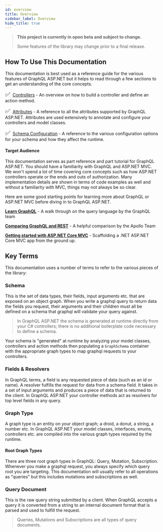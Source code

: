 ```yaml
---
id: overview
title: Overview
sidebar_label: Overview
hide_title: true
---
```


> **This project is currently in open beta and subject to change.**
>
> Some features of the library may change prior to a final release.

## How To Use This Documentation

This documentation is best used as a reference guide for the various features of GraphQL ASP.NET but it helps to read through a few sections to get an understanding of the core concepts.

<span style="font-size:20px;vertical-align: center;">&#9989;</span>&nbsp; [Controllers](../controllers/actions) -
An overview on how to build a controller and define an action method.

<span style="font-size:20px;vertical-align: center;">&#9989;</span>&nbsp; [Attributes](../reference/attributes) - A reference to all the attributes supported by GraphQL ASP.NET. Attributes are used extensively to annotate and configure your controllers and model classes.

<span style="font-size:20px;vertical-align: center;">&#9989;</span>&nbsp;   [Schema Configuration](../reference/schema-configuration) - A reference to the various configuration options for your schema and how they affect the runtime.

#### Target Audience

This documentation serves as part reference and part tutorial for GraphQL ASP.NET. You should have a familiarity with GraphQL and ASP.NET MVC. We won't spend a lot of time covering core concepts such as how ASP.NET controllers operate or the ends and outs of authorization. Many implementation details are shown in terms of code examples as well and without a familiarity with MVC, things may not always be so clear.

Here are some good starting points for learning more about GraphQL or ASP.NET MVC before diving in to GraphQL ASP.NET.

[**Learn GraphQL**](https://graphql.org/learn/) - A walk through on the query language by the GraphQL team

[**Comparing GraphQL and REST**](https://blog.apollographql.com/graphql-vs-rest-5d425123e34b) - A helpful comparison by the Apollo Team

[**Getting started with ASP.NET Core MVC**](https://docs.microsoft.com/en-us/aspnet/core/tutorials/first-mvc-app/start-mvc?view=aspnetcore-5.0&tabs=visual-studio) - Scaffolding a .NET ASP.NET Core MVC app from the ground up.

## Key Terms

This documentation uses a number of terms to refer to the various pieces of the library:

### Schema
This is the set of data types, their fields, input arguments etc. that are exposed on an object graph. When you write a graphql query to return data the fields you request, their arguments and their children must all be defined on a schema that graphql will validate your query against.  

> In GraphQL ASP.NET the schema is generated at runtime directly from your C# controllers; there is no additional boilerplate code necessary to define a schema.

Your schema is "generated" at runtime by analyzing your model classes, controllers and action methods then populating a `GraphSchema` container with the appropriate graph types to map graphql requests to your controllers. 

### Fields & Resolvers
In GraphQL terms, a field is any requested piece of data (such as an id or  name).  A resolver fulfills the request for data from a schema field. It takes in a set of input arguments and produces a piece of data that is returned to the client. In GraphQL ASP.NET your controller methods act as resolvers for top level fields in any query.

### Graph Type

A graph type is an entity on your object graph; a droid, a donut, a string, a number etc.  In GraphQL ASP.NET your model classes, interfaces, enums, controllers etc. are compiled into the various graph types required by the runtime.

#### Root Graph Types
There are three root graph types in GraphQL: Query, Mutation, Subscription. Whenever you make a graphql request, you always specify which query root you are targeting. This documentation will usually refer to all operations as "queries" but this includes mutations and subscriptions as well.

### Query Document
This is the raw query string submitted by a client. When GraphQL accepts a query it is converted from a string to an internal document format that is parsed and used to fulfill the request.  

> Queries, Mutations and Subscriptions are all types of query documents.

